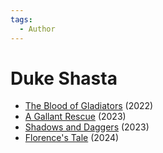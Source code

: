 ```yaml
---
tags:
  - Author
---
```


# Duke Shasta

- [The Blood of Gladiators](./thebloodofgladiators.md) (2022)
- [A Gallant Rescue](./agallantrescue.md) (2023)
- [Shadows and Daggers](./shadowsanddaggers.md) (2023)
- [Florence's Tale](./florencestale.md) (2024)